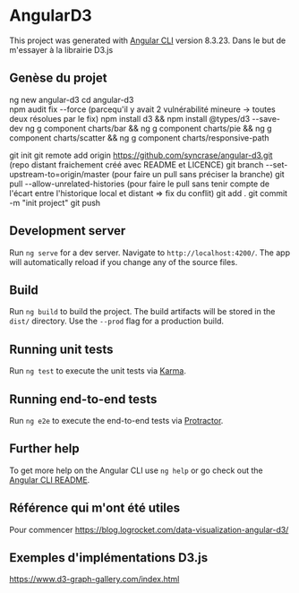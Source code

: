 
# AngularD3

This project was generated with [Angular CLI](https://github.com/angular/angular-cli) version 8.3.23.
Dans le but de m'essayer à la librairie D3.js

## Genèse du projet
ng new angular-d3
cd angular-d3\
npm audit fix --force (parcequ'il y avait 2 vulnérabilité mineure -> toutes deux résolues par le fix)
npm install d3 && npm install @types/d3 --save-dev
ng g component charts/bar && ng g component charts/pie && ng g component charts/scatter && ng g component charts/responsive-path

git init
git remote add origin https://github.com/syncrase/angular-d3.git    (repo distant fraichement créé avec README et LICENCE)
git branch --set-upstream-to=origin/master  (pour faire un pull sans préciser la branche)
git pull --allow-unrelated-histories  (pour faire le pull sans tenir compte de l'écart entre l'historique local et distant => fix du conflit)
git add .
git commit -m "init project"
git push

## Development server

Run `ng serve` for a dev server. Navigate to `http://localhost:4200/`. The app will automatically reload if you change any of the source files.

## Build

Run `ng build` to build the project. The build artifacts will be stored in the `dist/` directory. Use the `--prod` flag for a production build.

## Running unit tests

Run `ng test` to execute the unit tests via [Karma](https://karma-runner.github.io).

## Running end-to-end tests

Run `ng e2e` to execute the end-to-end tests via [Protractor](http://www.protractortest.org/).

## Further help

To get more help on the Angular CLI use `ng help` or go check out the [Angular CLI README](https://github.com/angular/angular-cli/blob/master/README.md).

## Référence qui m'ont été utiles
Pour commencer https://blog.logrocket.com/data-visualization-angular-d3/

## Exemples d'implémentations D3.js
https://www.d3-graph-gallery.com/index.html
